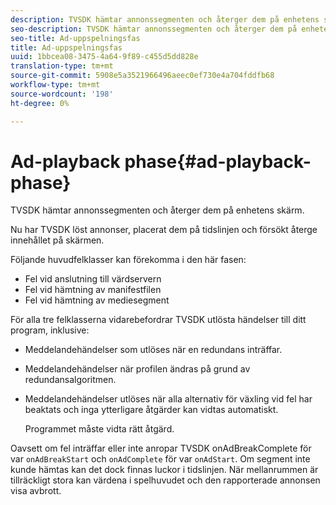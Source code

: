 ```yaml
---
description: TVSDK hämtar annonssegmenten och återger dem på enhetens skärm.
seo-description: TVSDK hämtar annonssegmenten och återger dem på enhetens skärm.
seo-title: Ad-uppspelningsfas
title: Ad-uppspelningsfas
uuid: 1bbcea08-3475-4a64-9f89-c455d5dd828e
translation-type: tm+mt
source-git-commit: 5908e5a3521966496aeec0ef730e4a704fddfb68
workflow-type: tm+mt
source-wordcount: '198'
ht-degree: 0%

---
```



# Ad-playback phase{#ad-playback-phase}

TVSDK hämtar annonssegmenten och återger dem på enhetens skärm.

Nu har TVSDK löst annonser, placerat dem på tidslinjen och försökt återge innehållet på skärmen.

Följande huvudfelklasser kan förekomma i den här fasen:

* Fel vid anslutning till värdservern
* Fel vid hämtning av manifestfilen
* Fel vid hämtning av mediesegment

För alla tre felklasserna vidarebefordrar TVSDK utlösta händelser till ditt program, inklusive:

* Meddelandehändelser som utlöses när en redundans inträffar.
* Meddelandehändelser när profilen ändras på grund av redundansalgoritmen.
* Meddelandehändelser utlöses när alla alternativ för växling vid fel har beaktats och inga ytterligare åtgärder kan vidtas automatiskt.

   Programmet måste vidta rätt åtgärd.

Oavsett om fel inträffar eller inte anropar TVSDK onAdBreakComplete för var `onAdBreakStart` och `onAdComplete` för var `onAdStart`. Om segment inte kunde hämtas kan det dock finnas luckor i tidslinjen. När mellanrummen är tillräckligt stora kan värdena i spelhuvudet och den rapporterade annonsen visa avbrott.

